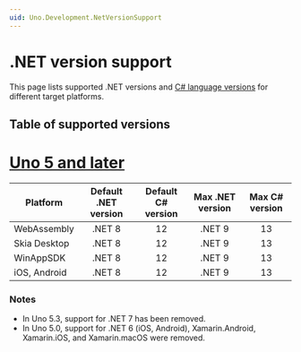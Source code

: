 ```yaml
---
uid: Uno.Development.NetVersionSupport
---
```


<!-- markdownlint-disable MD001 -->

# .NET version support

This page lists supported .NET versions and [C# language versions](https://learn.microsoft.com/dotnet/csharp/language-reference/configure-language-version) for different target platforms.

## Table of supported versions

# [**Uno 5 and later**](#tab/uno5)

| Platform                                   | Default .NET version | Default C# version |  Max .NET version | Max C# version |
|--------------------------------------------|:--------------------:|:------------------:|:-----------------:|:--------------:|
| WebAssembly                                | .NET 8               | 12                 | .NET 9            | 13             |
| Skia Desktop                               | .NET 8               | 12                 | .NET 9            | 13             |
| WinAppSDK                                  | .NET 8               | 12                 | .NET 9            | 13             |
| iOS, Android  | .NET 8               | 12                 | .NET 9            | 13             |

### Notes

- In Uno 5.3, support for .NET 7 has been removed.
- In Uno 5.0, support for .NET 6 (iOS, Android), Xamarin.Android, Xamarin.iOS, and Xamarin.macOS were removed.
